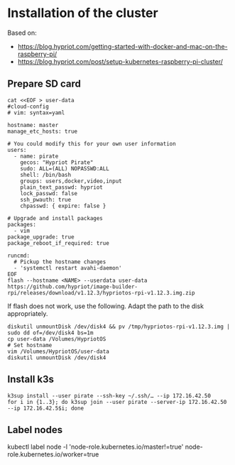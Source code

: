 # Installation of the cluster

Based on:

* https://blog.hypriot.com/getting-started-with-docker-and-mac-on-the-raspberry-pi/
* https://blog.hypriot.com/post/setup-kubernetes-raspberry-pi-cluster/ 

## Prepare SD card

    cat <<EOF > user-data
    #cloud-config
    # vim: syntax=yaml
    
    hostname: master
    manage_etc_hosts: true
    
    # You could modify this for your own user information
    users:
      - name: pirate
        gecos: "Hypriot Pirate"
        sudo: ALL=(ALL) NOPASSWD:ALL
        shell: /bin/bash
        groups: users,docker,video,input
        plain_text_passwd: hypriot
        lock_passwd: false
        ssh_pwauth: true
        chpasswd: { expire: false }
    
    # Upgrade and install packages 
    packages:
      - vim
    package_upgrade: true
    package_reboot_if_required: true
    
    runcmd:
      # Pickup the hostname changes
      - 'systemctl restart avahi-daemon'
    EOF
    flash --hostname <NAME> --userdata user-data https://github.com/hypriot/image-builder-rpi/releases/download/v1.12.3/hypriotos-rpi-v1.12.3.img.zip

If flash does not work, use the following. Adapt the path to the disk appropriately.

    diskutil unmountDisk /dev/disk4 && pv /tmp/hypriotos-rpi-v1.12.3.img | sudo dd of=/dev/disk4 bs=1m
    cp user-data /Volumes/HypriotOS
    # Set hostname
    vim /Volumes/HypriotOS/user-data
    diskutil unmountDisk /dev/disk4

## Install k3s

    k3sup install --user pirate --ssh-key ~/.ssh/… --ip 172.16.42.50
    for i in {1..3}; do k3sup join --user pirate --server-ip 172.16.42.50 --ip 172.16.42.5$i; done


## Label nodes

   kubectl label node -l 'node-role.kubernetes.io/master!=true' node-role.kubernetes.io/worker=true
